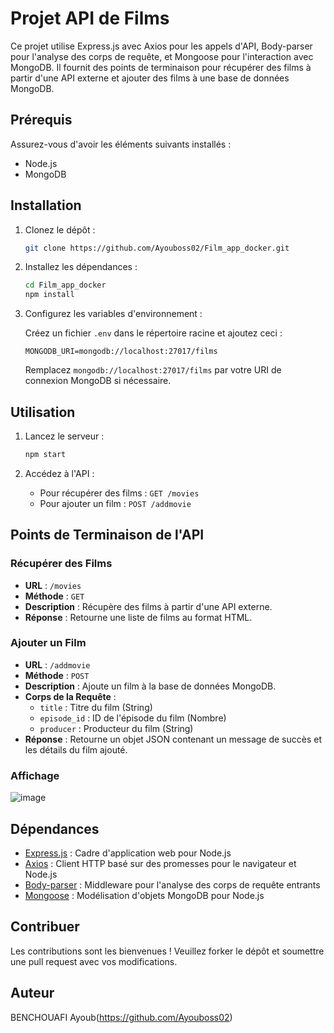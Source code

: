 # Projet API de Films

Ce projet utilise Express.js avec Axios pour les appels d'API, Body-parser pour l'analyse des corps de requête, et Mongoose pour l'interaction avec MongoDB. Il fournit des points de terminaison pour récupérer des films à partir d'une API externe et ajouter des films à une base de données MongoDB.

## Prérequis

Assurez-vous d'avoir les éléments suivants installés :

- Node.js
- MongoDB

## Installation

1. Clonez le dépôt :

   ```bash
   git clone https://github.com/Ayouboss02/Film_app_docker.git
   ```

2. Installez les dépendances :

   ```bash
   cd Film_app_docker
   npm install
   ```

3. Configurez les variables d'environnement :

   Créez un fichier `.env` dans le répertoire racine et ajoutez ceci :

   ```
   MONGODB_URI=mongodb://localhost:27017/films
   ```

   Remplacez `mongodb://localhost:27017/films` par votre URI de connexion MongoDB si nécessaire.

## Utilisation

1. Lancez le serveur :

   ```bash
   npm start
   ```

2. Accédez à l'API :

   - Pour récupérer des films : `GET /movies`
   - Pour ajouter un film : `POST /addmovie`

## Points de Terminaison de l'API

### Récupérer des Films

- **URL** : `/movies`
- **Méthode** : `GET`
- **Description** : Récupère des films à partir d'une API externe.
- **Réponse** : Retourne une liste de films au format HTML.

### Ajouter un Film

- **URL** : `/addmovie`
- **Méthode** : `POST`
- **Description** : Ajoute un film à la base de données MongoDB.
- **Corps de la Requête** :
  - `title` : Titre du film (String)
  - `episode_id` : ID de l'épisode du film (Nombre)
  - `producer` : Producteur du film (String)
- **Réponse** : Retourne un objet JSON contenant un message de succès et les détails du film ajouté.

  
### Affichage 
![image](https://github.com/Ayouboss02/Film_app_docker/assets/138698902/9474b80c-72e5-4947-8d6e-0f515436aabf)


## Dépendances

- [Express.js](https://expressjs.com/) : Cadre d'application web pour Node.js
- [Axios](https://axios-http.com/) : Client HTTP basé sur des promesses pour le navigateur et Node.js
- [Body-parser](https://www.npmjs.com/package/body-parser) : Middleware pour l'analyse des corps de requête entrants
- [Mongoose](https://mongoosejs.com/) : Modélisation d'objets MongoDB pour Node.js

## Contribuer

Les contributions sont les bienvenues ! Veuillez forker le dépôt et soumettre une pull request avec vos modifications.

## Auteur

BENCHOUAFI Ayoub(https://github.com/Ayouboss02)

